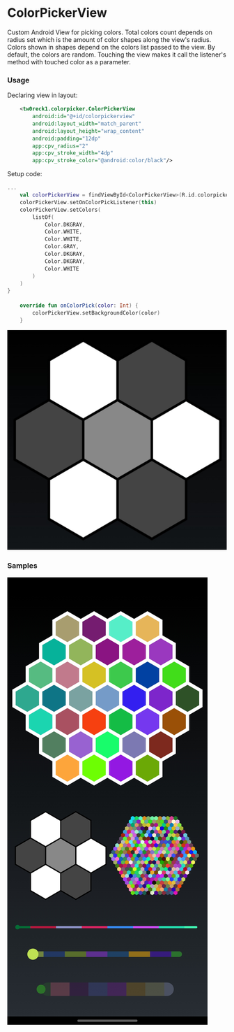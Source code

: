 # ColorPickerView
Custom Android View for picking colors. Total colors count depends on radius set which is the amount of color shapes along the view's radius. Colors shown in shapes depend on the colors list passed to the view. By default, the colors are random. Touching the view makes it call the listener's method with touched color as a parameter.
### Usage
Declaring view in layout:
```xml
    <tw0reck1.colorpicker.ColorPickerView
        android:id="@+id/colorpickerview"
        android:layout_width="match_parent"
        android:layout_height="wrap_content"
        android:padding="12dp"
        app:cpv_radius="2"
        app:cpv_stroke_width="4dp"
        app:cpv_stroke_color="@android:color/black"/>
```
Setup code:
```kotlin
...
    val colorPickerView = findViewById<ColorPickerView>(R.id.colorpickerview)
    colorPickerView.setOnColorPickListener(this)
    colorPickerView.setColors(
        listOf(
            Color.DKGRAY,
            Color.WHITE,
            Color.WHITE,
            Color.GRAY,
            Color.DKGRAY,
            Color.DKGRAY,
            Color.WHITE
        )
    )
}

    override fun onColorPick(color: Int) {
        colorPickerView.setBackgroundColor(color)
    }
```
![Sample](sample.jpg)
### Samples
![Screenshot](screenshot.jpg)
